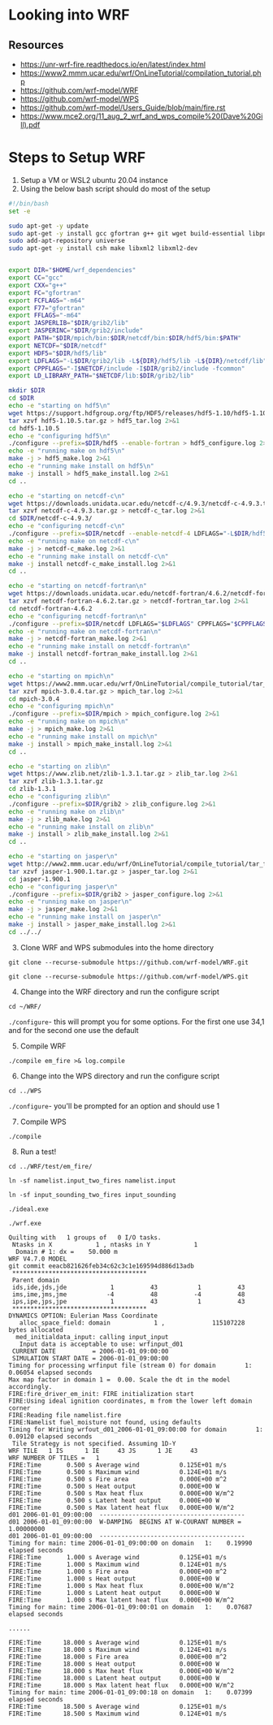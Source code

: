 # Looking into WRF

## Resources

 - https://unr-wrf-fire.readthedocs.io/en/latest/index.html
 - https://www2.mmm.ucar.edu/wrf/OnLineTutorial/compilation_tutorial.php
 - https://github.com/wrf-model/WRF
 - https://github.com/wrf-model/WPS
 - https://github.com/wrf-model/Users_Guide/blob/main/fire.rst
 - https://www.mce2.org/11_aug_2_wrf_and_wps_compile%20(Dave%20Gill).pdf

# Steps to Setup WRF

 1. Setup a VM or WSL2 ubuntu 20.04 instance
 2. Using the below bash script should do most of the setup
```bash
#!/bin/bash
set -e

sudo apt-get -y update
sudo apt-get -y install gcc gfortran g++ git wget build-essential libpng-dev libcurl4-gnutls-dev m4 software-properties-common
sudo add-apt-repository universe
sudo apt-get -y install csh make libxml2 libxml2-dev


export DIR="$HOME/wrf_dependencies"
export CC="gcc"
export CXX="g++"
export FC="gfortran"
export FCFLAGS="-m64"
export F77="gfortran"
export FFLAGS="-m64"
export JASPERLIB="$DIR/grib2/lib"
export JASPERINC="$DIR/grib2/include"
export PATH="$DIR/mpich/bin:$DIR/netcdf/bin:$DIR/hdf5/bin:$PATH"
export NETCDF="$DIR/netcdf"
export HDF5="$DIR/hdf5/lib"
export LDFLAGS="-L$DIR/grib2/lib -L${DIR}/hdf5/lib -L${DIR}/netcdf/lib"
export CPPFLAGS="-I$NETCDF/include -I$DIR/grib2/include -fcommon"
export LD_LIBRARY_PATH="$NETCDF/lib:$DIR/grib2/lib"

mkdir $DIR
cd $DIR
echo -e "starting on hdf5\n"
wget https://support.hdfgroup.org/ftp/HDF5/releases/hdf5-1.10/hdf5-1.10.5/src/hdf5-1.10.5.tar.gz
tar xzvf hdf5-1.10.5.tar.gz > hdf5_tar.log 2>&1
cd hdf5-1.10.5
echo -e "configuring hdf5\n"
./configure --prefix=$DIR/hdf5 --enable-fortran > hdf5_configure.log 2>&1
echo -e "running make on hdf5\n"
make -j > hdf5_make.log 2>&1
echo -e "running make install on hdf5\n"
make -j install > hdf5_make_install.log 2>&1
cd ..

echo -e "starting on netcdf-c\n"
wget https://downloads.unidata.ucar.edu/netcdf-c/4.9.3/netcdf-c-4.9.3.tar.gz
tar xzvf netcdf-c-4.9.3.tar.gz > netcdf-c_tar.log 2>&1
cd $DIR/netcdf-c-4.9.3/
echo -e "configuring netcdf-c\n"
./configure --prefix=$DIR/netcdf --enable-netcdf-4 LDFLAGS="-L$DIR/hdf5/lib" CPPFLAGS="-I$DIR/hdf5/include" > netcdf-c_configure.log 2>&1
echo -e "running make on netcdf-c\n"
make -j > netcdf-c_make.log 2>&1
echo -e "running make install on netcdf-c\n"
make -j install netcdf-c_make_install.log 2>&1
cd ..

echo -e "starting on netcdf-fortran\n"
wget https://downloads.unidata.ucar.edu/netcdf-fortran/4.6.2/netcdf-fortran-4.6.2.tar.gz
tar xzvf netcdf-fortran-4.6.2.tar.gz > netcdf-fortran_tar.log 2>&1
cd netcdf-fortran-4.6.2
echo -e "configuring netcdf-fortran\n"
./configure --prefix=$DIR/netcdf LDFLAGS="$LDFLAGS" CPPFLAGS="$CPPFLAGS" > netcdf-fortran_configure.log 2>&1
echo -e "running make on netcdf-fortran\n"
make -j > netcdf-fortran_make.log 2>&1
echo -e "running make install on netcdf-fortran\n"
make -j install netcdf-fortran_make_install.log 2>&1
cd ..

echo -e "starting on mpich\n"
wget https://www2.mmm.ucar.edu/wrf/OnLineTutorial/compile_tutorial/tar_files/mpich-3.0.4.tar.gz
tar xzvf mpich-3.0.4.tar.gz > mpich_tar.log 2>&1
cd mpich-3.0.4
echo -e "configuring mpich\n"
./configure --prefix=$DIR/mpich > mpich_configure.log 2>&1
echo -e "running make on mpich\n"
make -j > mpich_make.log 2>&1
echo -e "running make install on mpich\n"
make -j install > mpich_make_install.log 2>&1
cd ..

echo -e "starting on zlib\n"
wget https://www.zlib.net/zlib-1.3.1.tar.gz > zlib_tar.log 2>&1
tar xzvf zlib-1.3.1.tar.gz
cd zlib-1.3.1
echo -e "configuring zlib\n"
./configure --prefix=$DIR/grib2 > zlib_configure.log 2>&1
echo -e "running make on zlib\n"
make -j > zlib_make.log 2>&1
echo -e "running make install on zlib\n"
make -j install > zlib_make_install.log 2>&1
cd ..

echo -e "starting on jasper\n"
wget http://www2.mmm.ucar.edu/wrf/OnLineTutorial/compile_tutorial/tar_files/jasper-1.900.1.tar.gz
tar xzvf jasper-1.900.1.tar.gz > jasper_tar.log 2>&1
cd jasper-1.900.1
echo -e "configuring jasper\n"
./configure --prefix=$DIR/grib2 > jasper_configure.log 2>&1
echo -e "running make on jasper\n"
make -j > jasper_make.log 2>&1
echo -e "running make install on jasper\n"
make -j install > jasper_make_install.log 2>&1
cd ../../
```
3. Clone WRF and WPS submodules into the home directory

`git clone --recurse-submodule https://github.com/wrf-model/WRF.git`

`git clone --recurse-submodule https://github.com/wrf-model/WPS.git`

4. Change into the WRF directory and run the configure script

`cd ~/WRF/`

`./configure`- this will prompt you for some options. For the first one use 34,1 and for the second one use the default

5. Compile WRF

`./compile em_fire >& log.compile`

6. Change into the WPS directory and run the configure script

`cd ../WPS`

`./configure`- you'll be prompted for an option and should use 1

7. Compile WPS

`./compile`

8. Run a test!

`cd ../WRF/test/em_fire/`

`ln -sf namelist.input_two_fires namelist.input`

`ln -sf input_sounding_two_fires input_sounding`

`./ideal.exe `

`./wrf.exe`


```
Quilting with   1 groups of   0 I/O tasks.
 Ntasks in X            1 , ntasks in Y            1
  Domain # 1: dx =    50.000 m
WRF V4.7.0 MODEL
git commit eeacb821626feb34c62c3c1e169594d886d13adb
 *************************************
 Parent domain
 ids,ide,jds,jde            1          43           1          43
 ims,ime,jms,jme           -4          48          -4          48
 ips,ipe,jps,jpe            1          43           1          43
 *************************************
DYNAMICS OPTION: Eulerian Mass Coordinate
   alloc_space_field: domain            1 ,             115107228  bytes allocated
  med_initialdata_input: calling input_input
   Input data is acceptable to use: wrfinput_d01
 CURRENT DATE          = 2006-01-01_09:00:00
 SIMULATION START DATE = 2006-01-01_09:00:00
Timing for processing wrfinput file (stream 0) for domain        1:    0.06054 elapsed seconds
Max map factor in domain 1 =  0.00. Scale the dt in the model accordingly.
FIRE:fire_driver_em_init: FIRE initialization start
FIRE:Using ideal ignition coordinates, m from the lower left domain corner
FIRE:Reading file namelist.fire
FIRE:Namelist fuel_moisture not found, using defaults
Timing for Writing wrfout_d01_2006-01-01_09:00:00 for domain        1:    0.09120 elapsed seconds
 Tile Strategy is not specified. Assuming 1D-Y
WRF TILE   1 IS      1 IE     43 JS      1 JE     43
WRF NUMBER OF TILES =   1
FIRE:Time       0.500 s Average wind           0.125E+01 m/s
FIRE:Time       0.500 s Maximum wind           0.124E+01 m/s
FIRE:Time       0.500 s Fire area              0.000E+00 m^2
FIRE:Time       0.500 s Heat output            0.000E+00 W
FIRE:Time       0.500 s Max heat flux          0.000E+00 W/m^2
FIRE:Time       0.500 s Latent heat output     0.000E+00 W
FIRE:Time       0.500 s Max latent heat flux   0.000E+00 W/m^2
d01 2006-01-01_09:00:00  ----------------------------------------
d01 2006-01-01_09:00:00  W-DAMPING  BEGINS AT W-COURANT NUMBER =    1.00000000
d01 2006-01-01_09:00:00  ----------------------------------------
Timing for main: time 2006-01-01_09:00:00 on domain   1:    0.19990 elapsed seconds
FIRE:Time       1.000 s Average wind           0.125E+01 m/s
FIRE:Time       1.000 s Maximum wind           0.124E+01 m/s
FIRE:Time       1.000 s Fire area              0.000E+00 m^2
FIRE:Time       1.000 s Heat output            0.000E+00 W
FIRE:Time       1.000 s Max heat flux          0.000E+00 W/m^2
FIRE:Time       1.000 s Latent heat output     0.000E+00 W
FIRE:Time       1.000 s Max latent heat flux   0.000E+00 W/m^2
Timing for main: time 2006-01-01_09:00:01 on domain   1:    0.07687 elapsed seconds

......

FIRE:Time      18.000 s Average wind           0.125E+01 m/s
FIRE:Time      18.000 s Maximum wind           0.124E+01 m/s
FIRE:Time      18.000 s Fire area              0.000E+00 m^2
FIRE:Time      18.000 s Heat output            0.000E+00 W
FIRE:Time      18.000 s Max heat flux          0.000E+00 W/m^2
FIRE:Time      18.000 s Latent heat output     0.000E+00 W
FIRE:Time      18.000 s Max latent heat flux   0.000E+00 W/m^2
Timing for main: time 2006-01-01_09:00:18 on domain   1:    0.07399 elapsed seconds
FIRE:Time      18.500 s Average wind           0.125E+01 m/s
FIRE:Time      18.500 s Maximum wind           0.124E+01 m/s
```
